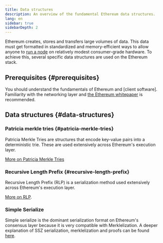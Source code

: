 ```yaml
---
title: Data structures
description: An overview of the fundamental Ethereum data structures.
lang: en
sidebar: true
sidebarDepth: 2
---
```


Ethereum creates, stores and transfers large volumes of data. This data must get formatted in standardized and memory-efficient ways to allow anyone to [run a node](/run-a-node/) on relatively modest consumer-grade hardware. To achieve this, several specific data structures are used on the Ethereum stack.

## Prerequisites {#prerequisites}

You should understand the fundamentals of Ethereum and [client software]. Familiarity with the networking layer and [the Ethereum whitepaper](/whitepaper/) is recommended.

## Data structures {#data-structures}

### Patricia merkle tries {#patricia-merkle-tries}

Patricia Merkle Tries are structures that encode key-value pairs into a deterministic trie. These are used extensively across Ethereum's execution layer. 

[More on Patricia Merkle Tries](developers/docs/data-structures/patricia-merkle-trie)

### Recursive Length Prefix {#recursive-length-prefix}

Recursive Length Prefix (RLP) is a serialization method used extensively across Ethereum's execution layer.

[More on RLP](developers/docs/data-structures/rlp).

### Simple Serialize

Simple serialize is the dominant serialization format on Ethereum's consensus layer because it is very compatible with Merklelization. A deeper explanation of SSZ serialization, merklelization and proofs can be found [here](developers/docs/data-structures/ssz).

